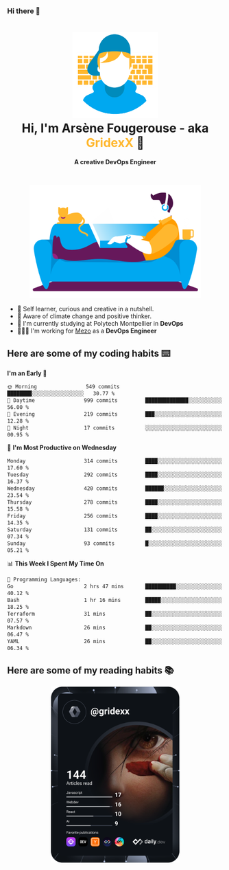### Hi there 👋

<!--
**GridexX/gridexx** is a ✨ _special_ ✨ repository because its `README.md` (this file) appears on your GitHub profile.

Here are some ideas to get you started:

- 🔭 I’m currently working on ...
- 🌱 I’m currently learning ...
- 👯 I’m looking to collaborate on ...
- 🤔 I’m looking for help with ...
- 💬 Ask me about ...
- 📫 How to reach me: ...
- 😄 Pronouns: ...
- ⚡ Fun fact: ...
-->


<!-- Header -->
<h1 align="center">
  <img src="./images/user_profile.png" width="200">
  <br>
  Hi, I'm Arsène Fougerouse - aka <span style="color:#ffb72e">GridexX</span> 👋
</h1>


<p align="center">
  <b>A creative DevOps Engineer </b>
</p>
<br/>
<p align="center">
  <img src="./images/man_couch.png" width="400">
</p>

- 🎨 Self learner, curious and creative in a nutshell. 
- 🌱 Aware of climate change and positive thinker.
- 📕 I'm currently studying at Polytech Montpellier in **DevOps**
- 👨🏻‍💻 I'm working for [Mezo](https://meso-lr.umontpellier.fr/) as a **DevOps Engineer**


## Here are some of my coding habits ⌨️

<!-- Add a section about tech and Ops stack
  Like this one : https://github.com/Xanthus58#-tech-stack
-->
<!--START_SECTION:waka-->
**I'm an Early 🐤** 

```text
🌞 Morning                549 commits         ████████░░░░░░░░░░░░░░░░░   30.77 % 
🌆 Daytime                999 commits         ██████████████░░░░░░░░░░░   56.00 % 
🌃 Evening                219 commits         ███░░░░░░░░░░░░░░░░░░░░░░   12.28 % 
🌙 Night                  17 commits          ░░░░░░░░░░░░░░░░░░░░░░░░░   00.95 % 
```
📅 **I'm Most Productive on Wednesday** 

```text
Monday                   314 commits         ████░░░░░░░░░░░░░░░░░░░░░   17.60 % 
Tuesday                  292 commits         ████░░░░░░░░░░░░░░░░░░░░░   16.37 % 
Wednesday                420 commits         ██████░░░░░░░░░░░░░░░░░░░   23.54 % 
Thursday                 278 commits         ████░░░░░░░░░░░░░░░░░░░░░   15.58 % 
Friday                   256 commits         ████░░░░░░░░░░░░░░░░░░░░░   14.35 % 
Saturday                 131 commits         ██░░░░░░░░░░░░░░░░░░░░░░░   07.34 % 
Sunday                   93 commits          █░░░░░░░░░░░░░░░░░░░░░░░░   05.21 % 
```


📊 **This Week I Spent My Time On** 

```text
💬 Programming Languages: 
Go                       2 hrs 47 mins       ██████████░░░░░░░░░░░░░░░   40.12 % 
Bash                     1 hr 16 mins        █████░░░░░░░░░░░░░░░░░░░░   18.25 % 
Terraform                31 mins             ██░░░░░░░░░░░░░░░░░░░░░░░   07.57 % 
Markdown                 26 mins             ██░░░░░░░░░░░░░░░░░░░░░░░   06.47 % 
YAML                     26 mins             ██░░░░░░░░░░░░░░░░░░░░░░░   06.34 % 
```


<!--END_SECTION:waka-->

## Here are some of my reading habits 📚
<div  align="center">
  <img src="./images/devcard.svg" width="300">
</div>
